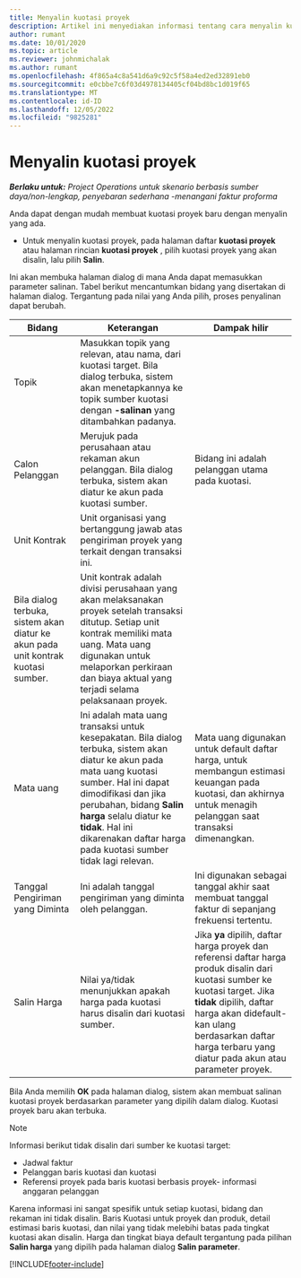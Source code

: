 ```yaml
---
title: Menyalin kuotasi proyek
description: Artikel ini menyediakan informasi tentang cara menyalin kutipan proyek di Operasi Proyek.
author: rumant
ms.date: 10/01/2020
ms.topic: article
ms.reviewer: johnmichalak
ms.author: rumant
ms.openlocfilehash: 4f865a4c8a541d6a9c92c5f58a4ed2ed32891eb0
ms.sourcegitcommit: e0cbbe7c6f03d4978134405cf04bd8bc1d019f65
ms.translationtype: MT
ms.contentlocale: id-ID
ms.lasthandoff: 12/05/2022
ms.locfileid: "9825281"
---
```

# <a name="copy-project-quotes"></a>Menyalin kuotasi proyek

_**Berlaku untuk:** Project Operations untuk skenario berbasis sumber daya/non-lengkap, penyebaran sederhana -menangani faktur proforma_

Anda dapat dengan mudah membuat kuotasi proyek baru dengan menyalin yang ada. 

- Untuk menyalin kuotasi proyek, pada halaman daftar **kuotasi proyek** atau halaman rincian **kuotasi proyek** , pilih kuotasi proyek yang akan disalin, lalu pilih **Salin**.

Ini akan membuka halaman dialog di mana Anda dapat memasukkan parameter salinan. Tabel berikut mencantumkan bidang yang disertakan di halaman dialog. Tergantung pada nilai yang Anda pilih, proses penyalinan dapat berubah.

| **Bidang** | **Keterangan** | **Dampak hilir** |
| --- | --- | --- |
| Topik | Masukkan topik yang relevan, atau nama, dari kuotasi target. Bila dialog terbuka, sistem akan menetapkannya ke topik sumber kuotasi dengan **-salinan** yang ditambahkan padanya. | |
| Calon Pelanggan | Merujuk pada perusahaan atau rekaman akun pelanggan. Bila dialog terbuka, sistem akan diatur ke akun pada kuotasi sumber. | Bidang ini adalah pelanggan utama pada kuotasi. |
| Unit Kontrak | Unit organisasi yang bertanggung jawab atas pengiriman proyek yang terkait dengan transaksi ini.
Bila dialog terbuka, sistem akan diatur ke akun pada unit kontrak kuotasi sumber. | Unit kontrak adalah divisi perusahaan yang akan melaksanakan proyek setelah transaksi ditutup. Setiap unit kontrak memiliki mata uang. Mata uang digunakan untuk melaporkan perkiraan dan biaya aktual yang terjadi selama pelaksanaan proyek. |
| Mata uang | Ini adalah mata uang transaksi untuk kesepakatan. Bila dialog terbuka, sistem akan diatur ke akun pada mata uang kuotasi sumber. Hal ini dapat dimodifikasi dan jika perubahan, bidang **Salin harga** selalu diatur ke **tidak**. Hal ini dikarenakan daftar harga pada kuotasi sumber tidak lagi relevan. | Mata uang digunakan untuk default daftar harga, untuk membangun estimasi keuangan pada kuotasi, dan akhirnya untuk menagih pelanggan saat transaksi dimenangkan. |
| Tanggal Pengiriman yang Diminta | Ini adalah tanggal pengiriman yang diminta oleh pelanggan. | Ini digunakan sebagai tanggal akhir saat membuat tanggal faktur di sepanjang frekuensi tertentu. |
| Salin Harga | Nilai ya/tidak menunjukkan apakah harga pada kuotasi harus disalin dari kuotasi sumber. | Jika **ya** dipilih, daftar harga proyek dan referensi daftar harga produk disalin dari kuotasi sumber ke kuotasi target. Jika **tidak** dipilih, daftar harga akan didefault-kan ulang berdasarkan daftar harga terbaru yang diatur pada akun atau parameter proyek. |

Bila Anda memilih **OK** pada halaman dialog, sistem akan membuat salinan kuotasi proyek berdasarkan parameter yang dipilih dalam dialog. Kuotasi proyek baru akan terbuka. 

> [!NOTE]
> Informasi berikut tidak disalin dari sumber ke kuotasi target:
>
> - Jadwal faktur
> - Pelanggan baris kuotasi dan kuotasi
> - Referensi proyek pada baris kuotasi berbasis proyek- informasi anggaran pelanggan
>
>Karena informasi ini sangat spesifik untuk setiap kuotasi, bidang dan rekaman ini tidak disalin. Baris Kuotasi untuk proyek dan produk, detail estimasi baris kuotasi, dan nilai yang tidak melebihi batas pada tingkat kuotasi akan disalin. Harga dan tingkat biaya default tergantung pada pilihan **Salin harga** yang dipilih pada halaman dialog **Salin parameter**.


[!INCLUDE[footer-include](../includes/footer-banner.md)]
